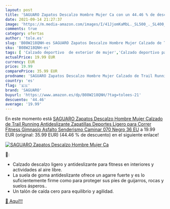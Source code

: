 ```yaml
---
layout: post
title: 'SAGUARO Zapatos Descalzo Hombre Mujer Ca con un 44.46 % de descuento'
date: 2021-09-14 21:27:37
image: 'https://m.media-amazon.com/images/I/41JjomKaMbL._SL500_._SL400_.jpg'
comments: true
category: ofertas
author: 'tole.es'
slug: 'B08W218QNH-es SAGUARO Zapatos Descalzo Hombre Mujer Calzado de Trail...'
sku: 'B08W218QNH-es'
tags: [ 'Calzado deportivo  de exterior de mujer','Calzado deportivo para mujer','Zapatillas y calzado deportivo para mujer','Zapatos','Zapatos para mujer','Zapatos y complementos','saguaro','zapatos', ]
actualPrice: 19.99 EUR
currency: EUR
price: 19.99
comparePrice: 35.99 EUR
prodname: 'SAGUARO Zapatos Descalzo Hombre Mujer Calzado de Trail Running Antideslizante Zapatillas Deportes Ligero para Correr Fitness Gimnasio Asfalto Senderismo Caminar  070 Negro  36 EU'
country: 'es'
flag: '🇪🇸'
brand: 'SAGUARO'
buyurl: 'https://www.amazon.es/dp/B08W218QNH/?tag=tolees-21'
descuento: '44.46'
average: '19.99'
---
```


En este momento está [SAGUARO Zapatos Descalzo Hombre Mujer Calzado de Trail Running Antideslizante Zapatillas Deportes Ligero para Correr Fitness Gimnasio Asfalto Senderismo Caminar  070 Negro  36 EU](https://www.amazon.es/dp/B08W218QNH/?tag=tolees-21) a 19.99 EUR (original: 35.99 EUR) (44.46 %  de descuento) en el siguiente enlace!

[![SAGUARO Zapatos Descalzo Hombre Mujer Ca](https://m.media-amazon.com/images/I/41JjomKaMbL._SL500_._SL400_.jpg)](https://www.amazon.es/dp/B08W218QNH/?tag=tolees-21)

🔎:

- Calzado descalzo ligero y antideslizante para fitness en interiores y actividades al aire libre.
- La suela de goma antideslizante ofrece un agarre fuerte y es lo suficientemente firme como para proteger sus pies de guijarros, rocas y suelos ásperos..
- Un talón de caída cero para equilibrio y agilidad.

[🛒 Aquí!!!](https://www.amazon.es/dp/B08W218QNH/?tag=tolees-21)
